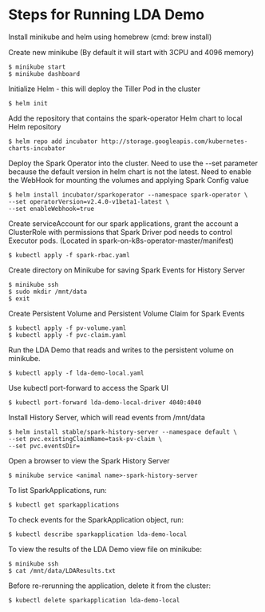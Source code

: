 # Steps for Running LDA Demo

Install minikube and helm using homebrew (cmd: brew install)

Create new minikube (By default it will start with 3CPU and 4096 memory)

```
$ minikube start 
$ minikube dashboard
```

Initialize Helm - this will deploy the Tiller Pod in the cluster

```
$ helm init  
```

Add the repository that contains the spark-operator Helm chart to local Helm repository 

```
$ helm repo add incubator http://storage.googleapis.com/kubernetes-charts-incubator
```



Deploy  the Spark Operator into the cluster. Need to use the --set parameter because the default version in helm chart is not the latest. 
Need to enable the WebHook for mounting the volumes and applying Spark Config value

```
$ helm install incubator/sparkoperator --namespace spark-operator \
--set operatorVersion=v2.4.0-v1beta1-latest \
--set enableWebhook=true
```

Create serviceAccount for our spark applications, grant the account a ClusterRole with permissions that Spark Driver pod needs to  control Executor pods. (Located in ⁨spark-on-k8s-operator-master⁩/manifest)

```
$ kubectl apply -f spark-rbac.yaml
```

Create directory on Minikube for saving Spark Events for History Server

```
$ minikube ssh
$ sudo mkdir /mnt/data
$ exit
```

Create Persistent Volume and Persistent Volume Claim for Spark Events 

```
$ kubectl apply -f pv-volume.yaml
$ kubectl apply -f pvc-claim.yaml 
```

Run the LDA Demo that reads and writes to the persistent volume on minikube.

```
$ kubectl apply -f lda-demo-local.yaml
```

Use kubectl port-forward to access the Spark UI

```
$ kubectl port-forward lda-demo-local-driver 4040:4040
```


Install History Server, which will read events from /mnt/data

```
$ helm install stable/spark-history-server --namespace default \
--set pvc.existingClaimName=task-pv-claim \
--set pvc.eventsDir=
```

Open a browser to view the Spark History Server

```
$ minikube service <animal name>-spark-history-server
```  



To list SparkApplications, run:

```
$ kubectl get sparkapplications 
```

To check events for the SparkApplication object, run:

```
$ kubectl describe sparkapplication lda-demo-local
```

To view the results of the LDA Demo view file on minikube:

```
$ minikube ssh
$ cat /mnt/data/LDAResults.txt
```

Before re-rerunning the application, delete it from the cluster:

```
$ kubectl delete sparkapplication lda-demo-local
```

